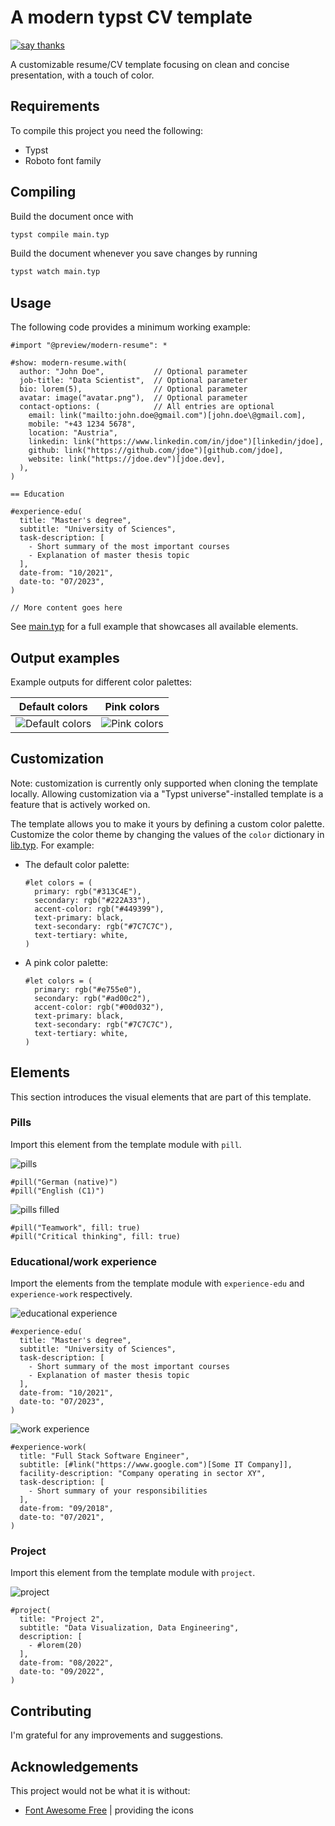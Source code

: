 # A modern typst CV template

[![say thanks](https://img.shields.io/badge/Say%20Thanks-👍-1EAEDB.svg)](https://github.com/peterpf/modern-typst-resume/stargazers)

A customizable resume/CV template focusing on clean and concise presentation, with a touch of color.

## Requirements

To compile this project you need the following:

- Typst
- Roboto font family

## Compiling

Build the document once with

```bash
typst compile main.typ
```

Build the document whenever you save changes by running

```bash
typst watch main.typ
```

## Usage

The following code provides a minimum working example:

```typst
#import "@preview/modern-resume": *

#show: modern-resume.with(
  author: "John Doe",           // Optional parameter
  job-title: "Data Scientist",  // Optional parameter
  bio: lorem(5),                // Optional parameter
  avatar: image("avatar.png"),  // Optional parameter
  contact-options: (            // All entries are optional
    email: link("mailto:john.doe@gmail.com")[john.doe\@gmail.com],
    mobile: "+43 1234 5678",
    location: "Austria",
    linkedin: link("https://www.linkedin.com/in/jdoe")[linkedin/jdoe],
    github: link("https://github.com/jdoe")[github.com/jdoe],
    website: link("https://jdoe.dev")[jdoe.dev],
  ),
)

== Education

#experience-edu(
  title: "Master's degree",
  subtitle: "University of Sciences",
  task-description: [
    - Short summary of the most important courses
    - Explanation of master thesis topic
  ],
  date-from: "10/2021",
  date-to: "07/2023",
)

// More content goes here

```

See [main.typ](./main.typ) for a full example that showcases all available elements.

## Output examples

Example outputs for different color palettes:

| Default colors | Pink colors |
|:----------------:|:-------------:|
|![Default colors](./docs/images/demo-navy-dark.png) | ![Pink colors](./docs/images/demo-pink.png)|



## Customization

Note: customization is currently only supported when cloning the template locally. Allowing customization via a "Typst universe"-installed template is a feature that is actively worked on.

The template allows you to make it yours by defining a custom color palette.
Customize the color theme by changing the values of the `color` dictionary in [lib.typ](lib.typ). For example:

- The default color palette:

  ```typst
  #let colors = (
    primary: rgb("#313C4E"),
    secondary: rgb("#222A33"),
    accent-color: rgb("#449399"),
    text-primary: black,
    text-secondary: rgb("#7C7C7C"),
    text-tertiary: white,
  )
  ```

- A pink color palette:

  ```typst
  #let colors = (
    primary: rgb("#e755e0"),
    secondary: rgb("#ad00c2"),
    accent-color: rgb("#00d032"),
    text-primary: black,
    text-secondary: rgb("#7C7C7C"),
    text-tertiary: white,
  )
  ```

## Elements

This section introduces the visual elements that are part of this template.

### Pills

Import this element from the template module with `pill`.

![pills](docs/images/pills.png)

```typst
#pill("German (native)")
#pill("English (C1)")
```

![pills filled](docs/images/pills-filled.png)

```typst
#pill("Teamwork", fill: true)
#pill("Critical thinking", fill: true)
```

### Educational/work experience

Import the elements from the template module with `experience-edu` and `experience-work` respectively.

![educational experience](docs/images/educational-experience.png)

```typst
#experience-edu(
  title: "Master's degree",
  subtitle: "University of Sciences",
  task-description: [
    - Short summary of the most important courses
    - Explanation of master thesis topic
  ],
  date-from: "10/2021",
  date-to: "07/2023",
)
```

![work experience](docs/images/work-experience.png)

```typst
#experience-work(
  title: "Full Stack Software Engineer",
  subtitle: [#link("https://www.google.com")[Some IT Company]],
  facility-description: "Company operating in sector XY",
  task-description: [
    - Short summary of your responsibilities
  ],
  date-from: "09/2018",
  date-to: "07/2021",
)
```

### Project

Import this element from the template module with `project`.


![project](docs/images/project.png)

```typst
#project(
  title: "Project 2",
  subtitle: "Data Visualization, Data Engineering",
  description: [
    - #lorem(20)
  ],
  date-from: "08/2022",
  date-to: "09/2022",
)
```

## Contributing

I'm grateful for any improvements and suggestions.

## Acknowledgements

This project would not be what it is without:

- [Font Awesome Free](https://github.com/FortAwesome/Font-Awesome/) | providing the icons
